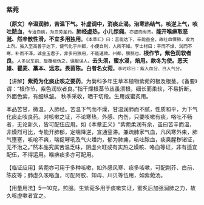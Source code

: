 ### 紫菀

**〔原文〕辛温润肺，苦温下气。补虚调中，消痰止渴。治寒热结气，咳逆上气，咳吐脓血**，<small>专治血痰，为血劳圣药。</small>**肺经虚热，小儿惊痫**。<small>亦虚而有热。</small>**能开喉痹取恶涎、然辛散性滑，不宜多用独用**。<small>《本草汇》曰：苦能达下，辛能益金，故吐血保肺，收为上剂。虽入至高善于达下，使气化于州都，小便自利，人所不知。李士材曰：辛而不燥，润而不寒，补而不滞，诚金玉君子，非多用独用，不能速效。州都，膀胱也。</small>**根作节，紫色润软者良**。<small>人多以车前、旋覆根伪之，误服误人。</small>**去头须，蜜水浸，焙用。款冬为使。恶天雄、瞿麦、藁本、远志。畏茵陈。白者名女菀**。<small>李时珍曰：紫入血分、白入气分。</small>

【讲解】**紫菀为化痰止咳之要药**。为菊科多年生草本植物紫菀的根及根茎。《备要》谓：“根作节，紫色润软者良。”指干燥根茎节丛虽须根，细长而柔软，不易折断，外面色紫，有细纵皱。 秋季采收，晒干切段。生用或蜜炙用。	

本品苦甘，微温。入肺经。苦温下气而不燥，甘温润肺而不腻，性质和平，为下气化痰止咳良药。对咳嗽之证，不论寒热，外感、内伤，只要咳嗽有痰，咯吐不畅者，无论新久，皆可配伍应用。如《本章正义》“紫菀柔润有余，虽曰苦辛而温，非燥烈可比，专能开肺郁，定喘降逆，宣通窒滞。兼疏肺家气血，凡风寒外束，肺气壅塞，咳呛不爽，喘促哮吼及气火燔灼，郁为肺痈，咳吐脓血，痰臭腥秽诸证，无不治之。”然本品究属苦温乏味，阴虚火旺或有实热之燥咳、咯血等证，非有适宜配伍，不得运用。喉痹痰多亦可配用。

【临证应用】紫菀亦可用于多种咳嗽，如外感风寒、痰多咳嗽，可配荆芥、白前、陈皮等；肺虚久咳咯血，可配阿胶、知母、川贝等伍用，如紫菀汤。

【用量用法】5—10克，煎服。生紫菀多用于痰嗽实证，蜜炙后加强润肺之力，故久咳虚嗽者宜之。
